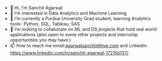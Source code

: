 - 👋 Hi, I’m Sanchit Agarwal
- 👀 I’m interested in Data Analytics and Machine Learning
- 🌱 I’m currently a Purdue University Grad student, learning Analytics tools- Python, SQL, Tableau, SAS
- 💞️ I’m looking to collaborate on ML and DS projects that hold real world applications (also open to some other projects and internship opportunities you may have.)
- 📫 How to reach me email:agarwalsanchit@live.com and Linkedin: https://www.linkedin.com/in/sanchit-agarwal-17215b137/
